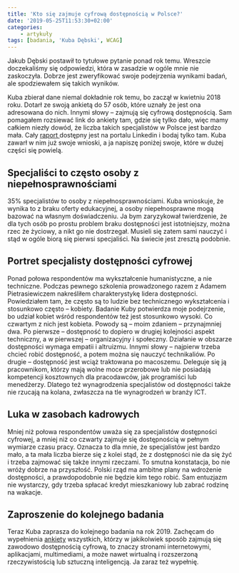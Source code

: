 ```yaml
---
title: 'Kto się zajmuje cyfrową dostępnością w Polsce?'
date: '2019-05-25T11:53:30+02:00'
categories:
    - artykuły
tags: [badania, 'Kuba Dębski', WCAG]
---
```


Jakub Dębski postawił to tytułowe pytanie ponad rok temu. Wreszcie doczekaliśmy się odpowiedzi, która w zasadzie w ogóle mnie nie zaskoczyła. Dobrze jest zweryfikować swoje podejrzenia wynikami badań, ale spodziewałem się takich wyników.

Kuba zbierał dane niemal dokładnie rok temu, bo zaczął w kwietniu 2018 roku. Dotarł ze swoją ankietą do 57 osób, które uznały że jest ona adresowana do nich. Innymi słowy – zajmują się cyfrową dostępnością. Sam pomagałem rozsiewać link do ankiety tam, gdzie się tylko dało, więc mamy całkiem niezły dowód, że liczba takich specjalistów w Polsce jest bardzo mała. Cały [raport ](https://www.linkedin.com/feed/update/urn:li:activity:6536572472458780672/ "wpis z linkiem do raportu")dostępny jest na portalu Linkedin i bodaj tylko tam. Kuba zawarł w nim już swoje wnioski, a ja napiszę poniżej swoje, które w dużej części się powielą.

## Specjaliści to często osoby z niepełnosprawnościami

35% specjalistów to osoby z niepełnosprawnościami. Kuba wnioskuje, że wynika to z braku oferty edukacyjnej, a osoby niepełnosprawne mogą bazować na własnym doświadczeniu. Ja bym zaryzykował twierdzenie, że dla tych osób po prostu problem braku dostępności jest istotniejszy, można rzec że życiowy, a nikt go nie dostrzegał. Musieli się zatem sami nauczyć i stąd w ogóle biorą się pierwsi specjaliści. Na świecie jest zresztą podobnie.

## Portret specjalisty dostępności cyfrowej

Ponad połowa respondentów ma wykształcenie humanistyczne, a nie techniczne. Podczas pewnego szkolenia prowadzonego razem z Adamem Pietrasiewiczem nakreśliłem charakterystykę lidera dostępności. Powiedziałem tam, że często są to ludzie bez technicznego wykształcenia i stosunkowo często – kobiety. Badanie Kuby potwierdza moje podejrzenie, bo udział kobiet wśród respondentów też jest stosunkowo wysoki. Co czwartym z nich jest kobieta. Powody są – moim zdaniem – przynajmniej dwa. Po pierwsze – dostępność to dopiero w drugiej kolejności aspekt techniczny, a w pierwszej – organizacyjny i społeczny. Działanie w obszarze dostępności wymaga empatii i altruizmu. Innymi słowy – najpierw trzeba chcieć robić dostępność, a potem można się nauczyć technikaliów. Po drugie – dostępność jest wciąż traktowana po macoszemu. Deleguje się ją pracownikom, którzy mają wolne moce przerobowe lub nie posiadają kompetencji kosztownych dla pracodawców, jak programiści lub menedżerzy. Dlatego też wynagrodzenia specjalistów od dostępności także nie rzucają na kolana, zwłaszcza na tle wynagrodzeń w branży ICT.

## Luka w zasobach kadrowych

Mniej niż połowa respondentów uważa się za specjalistów dostępności cyfrowej, a mniej niż co czwarty zajmuje się dostępnością w pełnym wymiarze czasu pracy. Oznacza to dla mnie, że specjalistów jest bardzo mało, a ta mała liczba bierze się z kolei stąd, że z dostępności nie da się żyć i trzeba zajmować się także innymi rzeczami. To smutna konstatacja, bo nie wróży dobrze na przyszłość. Polski rząd ma ambitne plany na wdrożenie dostępności, a prawdopodobnie nie będzie kim tego robić. Sam entuzjazm nie wystarczy, gdy trzeba spłacać kredyt mieszkaniowy lub zabrać rodzinę na wakacje.

## Zaproszenie do kolejnego badania

Teraz Kuba zaprasza do kolejnego badania na rok 2019. Zachęcam do wypełnienia [ankiety](https://lnkd.in/diH2Unc "link do ankiety online") wszystkich, którzy w jakikolwiek sposób zajmują się zawodowo dostępnością cyfrową, to znaczy stronami internetowymi, aplikacjami, multimediami, a może nawet wirtualną i rozszerzoną rzeczywistością lub sztuczną inteligencją. Ja zaraz też wypełnię.
